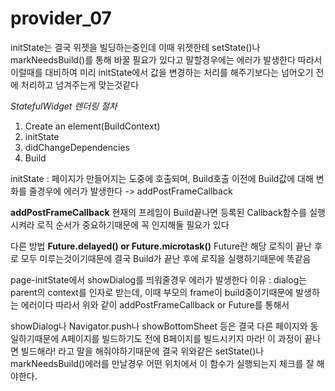 # provider_07

initState는 결국 위젯을 빌딩하는중인데 이때 위젯한테 setState()나 markNeedsBuild()를 통해 바꿀 필요가 있다고
말할경우에는 에러가 발생한다
따라서 이럴때를 대비하여 미리 initState에서 값을 변경하는 처리를 해주기보다는 넘어오기 전에 처리하고 넘겨주는게 맞는것같다

*StatefulWidget 렌더링 절차*
1. Create an element(BuildContext)
2. initState
3. didChangeDependencies
4. Build

initState : 페이지가 만들어지는 도중에 호출되며, Build호출 이전에 Build값에 대해 변화를 줄경우에 에러가 발생한다
-> addPostFrameCallback

**addPostFrameCallback**
현재의 프레임이 Build끝나면 등록된 Callback함수를 실행시켜라
로직 순서가 중요하기때문에 꼭 인지해둘 필요가 있다

다른 방법
**Future.delayed() or Future.microtask()**
Future란 해당 로직이 끝난 후로 모두 미루는것이기때문에 결국 Build가 끝난 후에 로직을 실행하기때문에 똑같음


page-initState에서 showDialog를 띄워줄경우 에러가 발생한다
이유 : dialog는 parent의 context를 인자로 받는데, 이때 부모의 frame이 build중이기때문에 발생하는 에러이다
따라서 위와 같이 addPostFrameCallback or Future를 통해서

showDialog나 Navigator.push나 showBottomSheet 등은 결국 다른 페이지와 동일하기때문에 A페이지를 빌드하기도 전에 B페이지를 빌드시키지 마라!
이 과정이 끝나면 빌드해라! 라고 말을 해줘야하기때문에 결국 위와같은
setState()나 markNeedsBuild()에러를 만날경우 어떤 위치에서 이 함수가 실행되는지 체크를 잘 해야한다.
